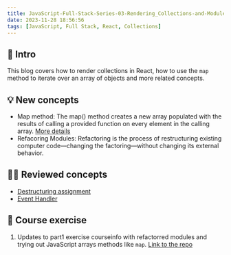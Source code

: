 ```yaml
---
title: JavaScript-Full-Stack-Series-03-Rendering_Collections-and-Modules
date: 2023-11-28 18:56:56
tags: [JavaScript, Full Stack, React, Collections]
---
```


## **🔎 Intro**

This blog covers how to render collections in React, how to use the `map` method to iterate over an array of objects and more related concepts.
<!-- more -->

## **💡 New concepts**

- Map method:
The map() method creates a new array populated with the results of calling a provided function on every element in the calling array. [More details](https://developer.mozilla.org/en-US/docs/Web/JavaScript/Reference/Global_Objects/Array/map)
- Refacoring Modules:
Refactoring is the process of restructuring existing computer code—changing the factoring—without changing its external behavior.

## **👨‍💻 Reviewed concepts**

- [Destructuring assignment](https://dogecat0.github.io/2023/11/09/JavaScript-Full-Stack-Series/02-JavaScript.html) 
- [Event Handler](https://dogecat0.github.io/2023/11/12/JavaScript-Full-Stack-Series/02-State-and-Event-Handlers.html)

## **📝 Course exercise**

1. Updates to part1 exercise courseinfo with refactorred modules and trying out JavaScript arrays methods like `map`. [Link to the repo](https://github.com/Dogecat0/fullstack_open/tree/main/part2/courseinfo)